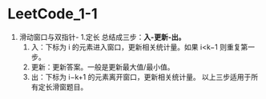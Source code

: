 # LeetCode_1-1
1. 滑动窗口与双指针- 1.定长
    总结成三步：**入-更新-出。**
      1. 入：下标为 i 的元素进入窗口，更新相关统计量。如果 i<k−1 则重复第一步。
      2. 更新：更新答案。一般是更新最大值/最小值。
      3. 出：下标为 i−k+1 的元素离开窗口，更新相关统计量。
    以上三步适用于所有定长滑窗题目。
